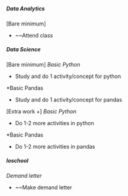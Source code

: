 ##### **Data Analytics**
[Bare minimum]
* ~~Attend class

##### **Data Science**
[Bare minimum]
*Basic Python*
* Study and do 1 activity/concept for python

*Basic Pandas
* Study and do 1 activity/concept for pandas

[Extra work +]
*Basic Python*
* Do 1-2 more activities in python

*Basic Pandas
* Do 1-2 more activities in pandas
##### **Ioschool**
*Demand letter*
* ~~Make demand letter 


